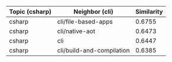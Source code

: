 | Topic (csharp) | Neighbor (cli) | Similarity |
|-------------|-------------------|------------|
| csharp | cli/file-based-apps | 0.6755 |
| csharp | cli/native-aot | 0.6473 |
| csharp | cli | 0.6447 |
| csharp | cli/build-and-compilation | 0.6385 |
